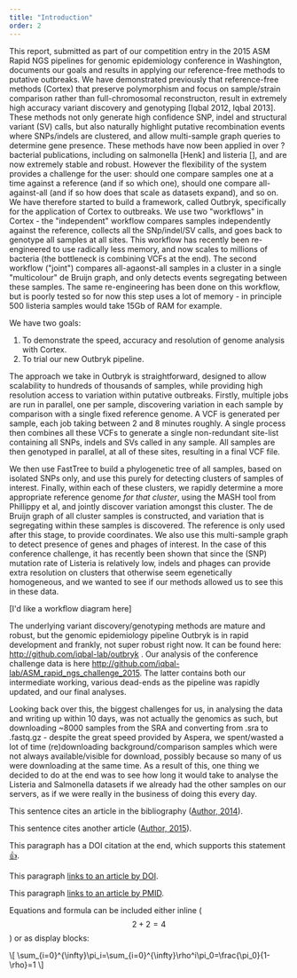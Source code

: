 ```yaml
---
title: "Introduction"
order: 2
---
```

This report, submitted as part of our competition entry in the 2015 ASM Rapid NGS pipelines for genomic epidemiology conference in Washington, documents our goals and results in applying our reference-free methods to putative outbreaks. We have demonstrated previously that reference-free methods (Cortex) that preserve polymorphism and focus on sample/strain comparison rather than full-chromosomal reconstructon, result in extremely high accuracy variant discovery and genotyping [Iqbal 2012, Iqbal 2013]. These methods not only generate high confidence SNP, indel and structural variant (SV) calls, but also naturally highlight putative recombination events where SNPs/indels are clustered, and allow multi-sample graph queries to determine gene presence. These methods have now been applied in over ? bacterial publications, including on salmonella [Henk] and listeria [], and are now extremely stable and robust. However the flexibility of the system provides a challenge for the user: should one compare samples one at a time against a reference (and if so which one), should one compare all-against-all (and if so how does that scale as datasets expand), and so on. We have therefore started to build a framework, called Outbryk, specifically for the application of Cortex to outbreaks. We use two "workflows" in Cortex - the "independent" workflow compares samples independently against the reference, collects all the SNp/indel/SV calls, and goes back to genotype all samples at all sites. This workflow has recently been re-engineered to use radically less memory, and now scales to millions of bacteria (the bottleneck is combining VCFs at the end). The second workflow ("joint") compares all-agaonst-all samples in a cluster  in a single "multicolour" de Bruijn graph, and only detects events segregating between these samples. The same re-engineering has been done on this workflow, but is poorly tested so for now this step uses a lot of memory - in principle 500 listeria samples would take 15Gb of RAM for example.

We have two goals:

1. To demonstrate the speed, accuracy and resolution of genome analysis with Cortex. 
2. To trial our new Outbryk pipeline.


The approach we take in Outbryk is straightforward, designed to allow scalability to hundreds of thousands of samples, while providing high resolution access to variation within putative outbreaks. Firstly, multiple jobs are run in parallel, one per sample, discovering variation in each sample by comparison with a single fixed reference genome. A VCF is generated per sample, each job taking between 2 and 8 minutes roughly. A single process then combines all these VCFs to generate a single non-redundant site-list containing all SNPs, indels and SVs called in any sample.  All samples are then genotyped in parallel, at all of these sites, resulting in a final VCF file.

We then use FastTree to build a phylogenetic tree of all samples, based on isolated SNPs only, and use this purely for detecting clusters of samples of interest. Finally, within each of these clusters, we rapidly determine a more appropriate reference genome *for that cluster*, using the MASH tool from Phillippy et al, and jointly discover variation amongst this cluster. The de Bruijn graph of all cluster samples is constructed, and variation that is segregating within these samples is discovered. The reference is only used after this stage, to provide coordinates.
We also use this multi-sample graph to detect presence of genes and phages of interest.
In the case of this conference challenge, it has recently been shown that since the (SNP) mutation rate of Listeria is relatively low, indels and phages can provide extra resolution on clusters that otherwise seem egenetically homogeneous, and we wanted to see if our methods allowed us to see this in these data.

[I'd like a workflow diagram here]


The underlying variant discovery/genotyping methods are mature and robust, but the genomic epidemiology pipeline Outbryk is in rapid development and frankly, not super robust right now. It can be found here: http://github.com/iqbal-lab/outbryk . Our analysis of the conference challenge data is here http://github.com/iqbal-lab/ASM_rapid_ngs_challenge_2015. The latter contains both our intermediate working, various dead-ends as the pipeline was rapidly updated, and our final analyses.

Looking back over this, the biggest challenges for us, in analysing the data and writing up within 10 days, was not actually the genomics as such, but downloading ~8000 samples from the SRA and converting from .sra to .fastq.gz - despite the great speed provided by Aspera, we spent/wasted a lot of time (re)downloading background/comparison samples which were not always available/visible for download, possibly because so many of us were downloading at the same time. As a result of this, one thing we decided to do at the end was to see how long it would take to analyse the Listeria and Salmonella datasets if we already had the other samples on our servers, as if we were really in the business of doing this every day.


This sentence cites an article in the bibliography ([Author, 2014](https://example.com/articles/1)).

This sentence cites another article ([Author, 2015](https://example.com/articles/2)).

This paragraph has a DOI citation at the end, which supports this statement[👍](https://doi.org/10.1038/nature14388 "Cancer: Antibodies regulate antitumour immunity").

This paragraph [links to an article by DOI](https://doi.org/10.7717/peerj.182 "Ontogeny in the tube-crested dinosaur Parasaurolophus (Hadrosauridae) and heterochrony in hadrosaurids").

This paragraph [links to an article by PMID](http://www.ncbi.nlm.nih.gov/pubmed/25898005).

Equations and formula can be included either inline ($$ 2+2=4 $$) or as display blocks:

<div>\[ \sum_{i=0}^{\infty}\pi_i=\sum_{i=0}^{\infty}\rho^i\pi_0=\frac{\pi_0}{1-\rho}=1 \]</div>
